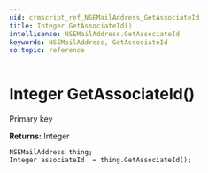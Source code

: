 ```yaml
---
uid: crmscript_ref_NSEMailAddress_GetAssociateId
title: Integer GetAssociateId()
intellisense: NSEMailAddress.GetAssociateId
keywords: NSEMailAddress, GetAssociateId
so.topic: reference
---
```


# Integer GetAssociateId()

Primary key

**Returns:** Integer

```crmscript
NSEMailAddress thing;
Integer associateId  = thing.GetAssociateId();
```

